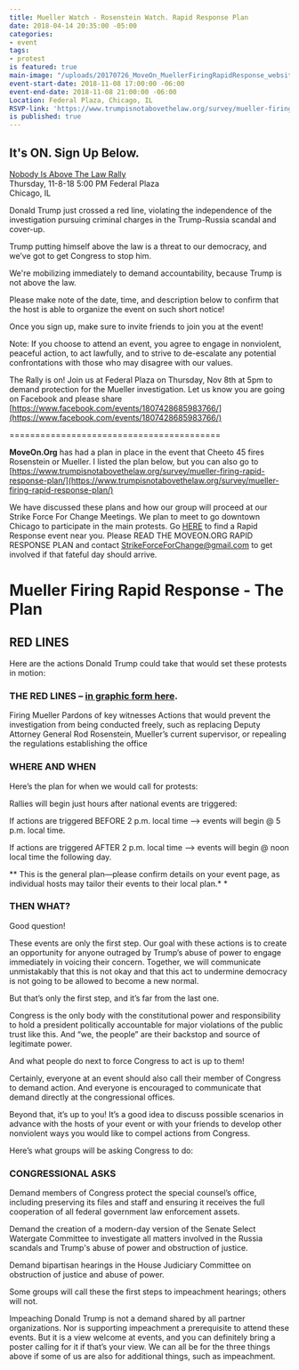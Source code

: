 ```yaml
---
title: Mueller Watch - Rosenstein Watch. Rapid Response Plan
date: 2018-04-14 20:35:00 -05:00
categories:
- event
tags:
- protest
is featured: true
main-image: "/uploads/20170726_MoveOn_MuellerFiringRapidResponse_website_banner.png"
event-start-date: 2018-11-08 17:00:00 -06:00
event-end-date: 2018-11-08 21:00:00 -06:00
Location: Federal Plaza, Chicago, IL
RSVP-link: 'https://www.trumpisnotabovethelaw.org/survey/mueller-firing-rapid-response-plan/ '
is published: true
---
```


## It's ON. Sign Up Below.  

[Nobody Is Above The Law Rally](https://www.trumpisnotabovethelaw.org/survey/mueller-firing-rapid-response-plan/)  
Thursday, 11-8-18 
5:00 PM 
Federal Plaza  
Chicago, IL 

Donald Trump just crossed a red line, violating the independence of the investigation pursuing criminal charges in the Trump-Russia scandal and cover-up.

Trump putting himself above the law is a threat to our democracy, and we’ve got to get Congress to stop him.

We're mobilizing immediately to demand accountability, because Trump is not above the law.

Please make note of the date, time, and description below to confirm that the host is able to organize the event on such short notice! 

Once you sign up, make sure to invite friends to join you at the event!

Note: If you choose to attend an event, you agree to engage in nonviolent, peaceful action, to act lawfully, and to strive to de-escalate any potential confrontations with those who may disagree with our values.

The Rally is on! Join us at Federal Plaza on Thursday, Nov 8th at 5pm to demand protection for the Mueller investigation. Let us know you are going on Facebook and please share [https://www.facebook.com/events/1807428685983766/](https://www.facebook.com/events/1807428685983766/)


=========================================

**MoveOn.Org** has had a plan in place in the event that Cheeto 45 fires Rosenstein or Mueller.  I listed the plan below, but you can also go to [https://www.trumpisnotabovethelaw.org/survey/mueller-firing-rapid-response-plan/](https://www.trumpisnotabovethelaw.org/survey/mueller-firing-rapid-response-plan/)

We have discussed these plans and how our group will proceed at our Strike Force For Change Meetings. We plan to meet to go downtown Chicago to participate in the main protests. Go [HERE](https://act.moveon.org/event/mueller-firing-rapid-response-events/search/) to find a Rapid Response event near you. Please READ THE MOVEON.ORG RAPID RESPONSE PLAN and contact StrikeForceForChange@gmail.com to get involved if that fateful day should arrive. 

# Mueller Firing Rapid Response - The Plan
 

## RED LINES

Here are the actions Donald Trump could take that would set these protests in motion:

### THE RED LINES – [in graphic form here](https://s3.amazonaws.com/s3.moveon.org/images/TrumpRussia_RedLines.png).

Firing Mueller
Pardons of key witnesses
Actions that would prevent the investigation from being conducted freely, such as replacing Deputy Attorney General Rod Rosenstein, Mueller’s current supervisor, or repealing the regulations establishing the office

### WHERE AND WHEN

Here’s the plan for when we would call for protests:

Rallies will begin just hours after national events are triggered:

If actions are triggered BEFORE 2 p.m. local time —> events will begin @ 5 p.m. local time.

If actions are triggered AFTER 2 p.m. local time —> events will begin @ noon local time the following day.

** This is the general plan—please confirm details on your event page, as individual hosts may tailor their events to their local plan.* *


### THEN WHAT?

Good question!

These events are only the first step. Our goal with these actions is to create an opportunity for anyone outraged by Trump’s abuse of power to engage immediately in voicing their concern. Together, we will communicate unmistakably that this is not okay and that this act to undermine democracy is not going to be allowed to become a new normal.

But that’s only the first step, and it’s far from the last one.

Congress is the only body with the constitutional power and responsibility to hold a president politically accountable for major violations of the public trust like this. And “we, the people” are their backstop and source of legitimate power.

And what people do next to force Congress to act is up to them!

Certainly, everyone at an event should also call their member of Congress to demand action. And everyone is encouraged to communicate that demand directly at the congressional offices.

Beyond that, it’s up to you! It’s a good idea to discuss possible scenarios in advance with the hosts of your event or with your friends to develop other nonviolent ways you would like to compel actions from Congress. 

Here’s what groups will be asking Congress to do:

 

### CONGRESSIONAL ASKS

Demand members of Congress protect the special counsel’s office, including preserving its files and staff and ensuring it receives the full cooperation of all federal government law enforcement assets.

Demand the creation of a modern-day version of the Senate Select Watergate Committee to investigate all matters involved in the Russia scandals and Trump's abuse of power and obstruction of justice.

Demand bipartisan hearings in the House Judiciary Committee on obstruction of justice and abuse of power.

Some groups will call these the first steps to impeachment hearings; others will not.

Impeaching Donald Trump is not a demand shared by all partner organizations. Nor is supporting impeachment a prerequisite to attend these events. But it is a view welcome at events, and you can definitely bring a poster calling for it if that’s your view. We can all be for the three things above if some of us are also for additional things, such as impeachment.